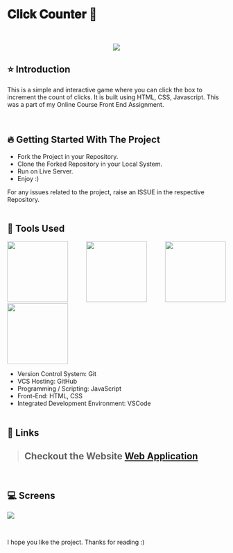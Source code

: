 # 𝐂𝐥𝐢𝐜𝐤 𝐂𝐨𝐮𝐧𝐭𝐞𝐫 🚀
 
<br/>
<p align="center">
<img src="https://user-images.githubusercontent.com/76626529/184519427-a0972fc5-0bad-4983-acd7-c4514626c061.jpg">
</p>

## ⭐ Introduction

This is a simple and interactive game where you can click the box to increment the count of clicks. It is built using HTML, CSS, Javascript. This was a part of my Online Course Front End Assignment.

   <br/>

## 🔥 Getting Started With The Project

-  Fork the Project in your Repository.
-  Clone the Forked Repository in your Local System.
-  Run on Live Server.
-  Enjoy :)

For any issues related to the project, raise an ISSUE in the respective Repository.
<br/>
<br/>

## 🔨 Tools Used

<p align="justify">
<img height="140" width="140" src="https://www.w3.org/html/logo/downloads/HTML5_Logo_256.png">
<img height="140" width="140" src="https://logodix.com/logo/470309.png">
<img height="140" width="140" src="https://upload.wikimedia.org/wikipedia/commons/6/6a/JavaScript-logo.png">
<img height="140" width="140" src="https://code.visualstudio.com/assets/apple-touch-icon.png">
</p>

-  Version Control System: Git
-  VCS Hosting: GitHub
-  Programming / Scripting: JavaScript
-  Front-End: HTML, CSS
-  Integrated Development Environment: VSCode
   <br/>
   <br/>

## 🔗 Links

> ## Checkout the Website [Web Application](https://ayush-kanduri.github.io/Click-Counter/)

 <br/>

## 💻 Screens

<p align="justify">
<img src="https://user-images.githubusercontent.com/76626529/184519427-a0972fc5-0bad-4983-acd7-c4514626c061.jpg">
</p>
<br/>

I hope you like the project. Thanks for reading :)
